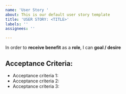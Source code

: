 ```yaml
---
name: 'User Story '
about: This is our default user story template
title: 'USER STORY: <TITLE>'
labels: ''
assignees: ''

---
```


In order to **receive benefit** as a **role**, I can **goal / desire**

## Acceptance Criteria:
- Acceptance criteria 1:
- Acceptance criteria 2:
- Acceptance criteria 3:
